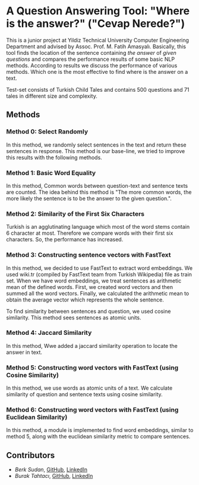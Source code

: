 # A Question Answering Tool: "Where is the answer?" ("Cevap Nerede?")

This is a junior project at Yildiz Technical University Computer Engineering Department and advised by Assoc. Prof. M. Fatih Amasyalı.
Basically, this tool finds the location of the sentence containing *the answer* of *given questions* and compares the performance results of some basic NLP methods. 
According to results we discuss the performance of various methods. Which one is the most effective to find where is the answer on a text.

Test-set consists of Turkish Child Tales and contains 500 questions and 71 tales in different size and complexity.

## Methods
### Method 0: Select Randomly
In this method, we randomly select sentences in the text and return these sentences in response. This method is our base-line, we tried to improve this results with the following methods.

### Method 1: Basic Word Equality
In this method, Common words between question-text and sentence texts are counted. The idea behind this method is "The more common words, the more likely the sentence is to be the answer to the given question.".

### Method 2: Similarity of the First Six Characters
Turkish is an agglutinating language which most of the word stems contain 6 character at most. Therefore we compare words with their first six characters. So, the performance has increased.

### Method 3: Constructing sentence vectors with FastText
In this method, we decided to use FastText to extract word embeddings. We used wiki.tr (compiled by FastText team from Turkish Wikipedia) file as train set. When we have word embeddings, we treat sentences as arithmetic mean of the defined words. First, we created word vectors and then summed all the word vectors. Finally, we calculated the arithmetic mean to obtain the average vector which represents the whole sentence.

To find similarity between sentences and question, we used cosine similarity. This method sees sentences as atomic units.  

### Method 4: Jaccard Similarity
In this method, Wwe added a jaccard similarity operation to locate the answer in text.

### Method 5: Constructing word vectors with FastText (using Cosine Similarity)
In this method, we use words as atomic units of a text. We calculate similarity of question and sentence texts using cosine similarity.

### Method 6: Constructing word vectors with FastText (using Euclidean Similarity)
In this method, a module is implemented to find word embeddings, similar to method 5, along with the euclidean similarity metric to compare sentences.

## Contributors
- *Berk Sudan*, [GitHub](https://github.com/berksudan), [LinkedIn](https://linkedin.com/in/berksudan/)
- *Burak Tahtacı*, [GitHub](http://buraktahtaci.com/contact),  [LinkedIn](https://linkedin.com/in/tahtaciburak)

